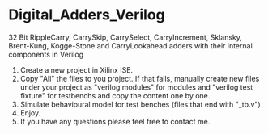 # Digital_Adders_Verilog
32 Bit RippleCarry, CarrySkip, CarrySelect, CarryIncrement, Sklansky, Brent-Kung, Kogge-Stone and CarryLookahead adders with their internal components in Verilog

1. Create a new project in Xilinx ISE.
2. Copy "All" the files to you project. If that fails, manually create new files under your project as "verilog modules" for modules and "verilog test fixture" for testbenchs and copy the content one by one.
3. Simulate behavioural model for test benches (files that end with "_tb.v")
4. Enjoy.
5. If you have any questions please feel free to contact me.
